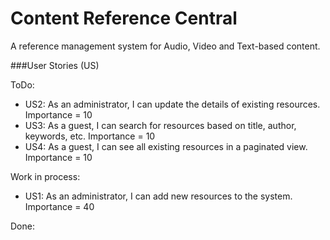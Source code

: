 # Content Reference Central
A reference management system for Audio, Video and Text-based content.

###User Stories (US)

ToDo:
* US2: As an administrator, I can update the details of existing resources. Importance = 10
* US3: As a guest, I can search for resources based on title, author, keywords, etc. Importance = 10
* US4: As a guest, I can see all existing resources in a paginated view. Importance = 10

Work in process:
* US1: As an administrator, I can add new resources to the system. Importance = 40

Done:
